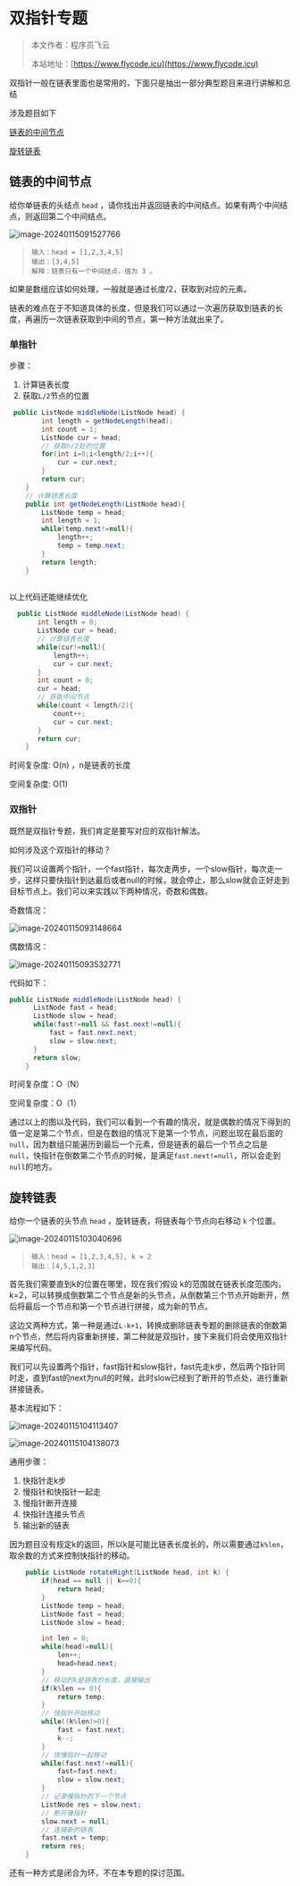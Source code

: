 # 双指针专题
> 本文作者：程序员飞云
>
> 本站地址：[https://www.flycode.icu](https://www.flycode.icu)

双指针一般在链表里面也是常用的，下面只是抽出一部分典型题目来进行讲解和总结

涉及题目如下

[链表的中间节点](https://leetcode.cn/problems/middle-of-the-linked-list)

[旋转链表](https://leetcode.cn/problems/rotate-list/description/)



## 链表的中间节点

给你单链表的头结点 `head` ，请你找出并返回链表的中间结点。如果有两个中间结点，则返回第二个中间结点。

![image-20240115091527766](http://cdn.flycode.icu/codeCenterImg/202401150915870.png)

> ```
> 输入：head = [1,2,3,4,5]
> 输出：[3,4,5]
> 解释：链表只有一个中间结点，值为 3 。
> ```

如果是数组应该如何处理，一般就是通过长度/2，获取到对应的元素。

链表的难点在于不知道具体的长度，但是我们可以通过一次遍历获取到链表的长度，再遍历一次链表获取到中间的节点，第一种方法就出来了。

### 单指针

步骤：

1. 计算链表长度
2. 获取`L/2`节点的位置

```java
 public ListNode middleNode(ListNode head) {
        int length = getNodeLength(head);
        int count = 1;
        ListNode cur = head;
		// 获取n/2处的位置
        for(int i=0;i<length/2;i++){
            cur = cur.next;
        }
        return cur;
    }
	// 计算链表长度
    public int getNodeLength(ListNode head){
        ListNode temp = head;
        int length = 1;
        while(temp.next!=null){
            length++;
            temp = temp.next;
        }
        return length;
    }
   
```

以上代码还能继续优化

```java
  public ListNode middleNode(ListNode head) {
       int length = 0;
       ListNode cur = head;
       // 计算链表长度
       while(cur!=null){
           length++;
           cur = cur.next;
       }
       int count = 0;
       cur = head;
       // 获取中间节点
       while(count < length/2){
           count++;
           cur = cur.next;
       }
       return cur;
    }

```

时间复杂度: O(n) ，n是链表的长度

空间复杂度: O(1)



### 双指针

既然是双指针专题，我们肯定是要写对应的双指针解法。

如何涉及这个双指针的移动？

我们可以设置两个指针，一个fast指针，每次走两步，一个slow指针，每次走一步，这样只要快指针到达最后或者null的时候，就会停止，那么slow就会正好走到目标节点上。我们可以来实践以下两种情况，奇数和偶数。

奇数情况：

![image-20240115093148664](http://cdn.flycode.icu/codeCenterImg/202401150931727.png)

偶数情况：

![image-20240115093532771](http://cdn.flycode.icu/codeCenterImg/202401150935833.png)

代码如下：

```java
public ListNode middleNode(ListNode head) {
      ListNode fast = head;
      ListNode slow = head;
      while(fast!=null && fast.next!=null){
          fast = fast.next.next;
          slow = slow.next;
      }
      return slow;
    }
```

时间复杂度：O（N）

空间复杂度：O（1）

通过以上的图以及代码，我们可以看到一个有趣的情况，就是偶数的情况下得到的值一定是第二个节点，但是在数组的情况下是第一个节点，问题出现在最后面的`null`，因为数组只能遍历到最后一个元素，但是链表的最后一个节点之后是`null`，快指针在倒数第二个节点的时候，是满足`fast.next!=null`，所以会走到`null`的地方。



## 旋转链表

给你一个链表的头节点 `head` ，旋转链表，将链表每个节点向右移动 `k` 个位置。

![image-20240115103040696](http://cdn.flycode.icu/codeCenterImg/202401151030748.png)

> ```
> 输入：head = [1,2,3,4,5], k = 2
> 输出：[4,5,1,2,3]
> ```

首先我们需要直到k的位置在哪里，现在我们假设 k的范围就在链表长度范围内，k=2，可以转换成倒数第二个节点是新的头节点，从倒数第三个节点开始断开，然后将最后一个节点和第一个节点进行拼接，成为新的节点。

这边又两种方式，第一种是通过`L-k+1`，转换成删除链表专题的删除链表的倒数第n个节点，然后将内容重新拼接，第二种就是双指针，接下来我们将会使用双指针来编写代码。

我们可以先设置两个指针，fast指针和slow指针，fast先走k步，然后两个指针同时走，直到fast的next为null的时候，此时slow已经到了断开的节点处，进行重新拼接链表。

基本流程如下：

![image-20240115104113407](http://cdn.flycode.icu/codeCenterImg/202401151041467.png)

![image-20240115104138073](http://cdn.flycode.icu/codeCenterImg/202401151041110.png)



通用步骤：

1. 快指针走k步
2. 慢指针和快指针一起走
3. 慢指针断开连接
4. 快指针连接头节点
5. 输出新的链表

因为题目没有规定k的返回，所以k是可能比链表长度长的，所以需要通过`k%len`，取余数的方式来控制快指针的移动。

```java
    public ListNode rotateRight(ListNode head, int k) {
        if(head == null || k==0){
            return head;
        }
        ListNode temp = head;
        ListNode fast = head;
        ListNode slow = head;

        int len = 0;
        while(head!=null){
            len++;
            head=head.next;
        }
        // 移动的k是链表的长度，直接输出
        if(k%len == 0){
            return temp;
        }
        // 快指针开始移动
        while((k%len)>0){
            fast = fast.next;
            k--;
        }
        // 快慢指针一起移动
        while(fast.next!=null){
            fast=fast.next;
            slow = slow.next;
        }
        // 记录慢指针的下一个节点
        ListNode res = slow.next;
        // 断开慢指针
        slow.next = null;
        // 连接新的链表
        fast.next = temp;
        return res;
    }
```



还有一种方式是闭合为环，不在本专题的探讨范围。
